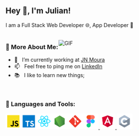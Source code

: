 ## Hey 👋, I'm Julian!

I am a Full Stack Web Developer 🌐, App Developer 📱 
<br/>
<br/>

<img align="right" alt="GIF" src="https://raw.githubusercontent.com/rahul-jha98/rahul-jha98/main/techstack.gif" width="360px"/>
  
### 🧐 More About Me:

- 🔭 &nbsp; I’m currently working at [JN Moura](https://www.jnmoura.com.br/pt-br/)
- 📫 &nbsp; Feel free to ping me on [LinkedIn](linkedin.com/in/julian-lopez-78400a17a)
- 📚 &nbsp; I like to learn new things;

<br>

### 🔨 Languages and Tools:

<a href="https://developer.mozilla.org/en-US/docs/Web/JavaScript" target="_blank"> <img align="left" alt="JavaScript" height ="42px"  src="https://raw.githubusercontent.com/JulianKleist/juliankleist/master/language_and_tools/square/javascript/javascript.svg"> </a>
<a href="https://www.typescriptlang.org/" target="_blank"><img align="left" alt="Typescirpt" height ="42px" src="https://raw.githubusercontent.com/JulianKleist/juliankleist/master/language_and_tools/square/typescript/typescript.svg"></a>
<a href="https://reactjs.org/" target="_blank"> <img align="left" alt="React" height ="42px" src="https://raw.githubusercontent.com/JulianKleist/juliankleist/master/language_and_tools/square/react/react.svg"></a>
<a href="https://nodejs.org" target="_blank"><img align="left" alt="Node.js" height ="42px" src="https://raw.githubusercontent.com/JulianKleist/juliankleist/master/language_and_tools/square/node/node.svg"></a>
<a href="https://git-scm.com/" target="_blank"> <img src="https://raw.githubusercontent.com/JulianKleist/juliankleist/master/language_and_tools/square/git-scm/git-scm.svg" align="left" alt="git" height='42px'/> </a>
<a href="https://www.figma.com/" target="_blank"> <img src="https://raw.githubusercontent.com/JulianKleist/juliankleist/master/language_and_tools/square/figma/figma.svg" alt="figma" height='42px'/> </a>
<a href="" target="_blank"> <img src="https://raw.githubusercontent.com/JulianKleist/juliankleist/master/language_and_tools/square/angular/angular.svg" alt="angular" height='42px'/> </a>
<a href="" target="_blank"> <img src="https://raw.githubusercontent.com/JulianKleist/juliankleist/master/language_and_tools/square/c/c.svg" alt="c" height='42px'/> </a>